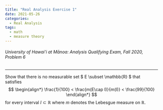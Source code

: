 ```yaml
---
title: "Real Analysis Exercise 1"
date: 2021-05-26
categories:
  - Real Analysis
tags:
  - math
  - measure theory
---
```


###### University of Hawai'i at Mānoa: Analysis Qualifying Exam, Fall 2020, Problem 6

---

Show that there is no measurable set $ E \subset \mathbb{R} $ that satisfies
$$
 \begin{align*}
  \frac{1}{100} < \frac{m(E\cap I)}{m(I)} < \frac{99}{100}
 \end{align*}
$$
for every interval $I\subset \mathbb{R}$ where $m$ denotes the Lebesgue measure on $\mathbb{R}$.
